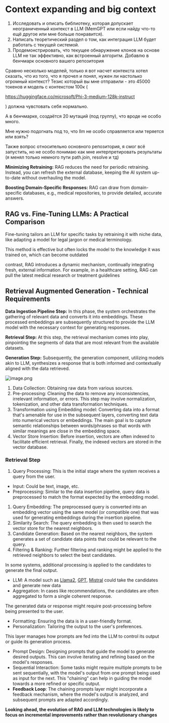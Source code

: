 # Context expanding and big context

1. Исследовать и описать библиотеку, которая допускает неограниченный контекст в LLM (MemGPT или если найду что-то ещё другое или мне больше понравится).
2. Написать теоретический раздел о том, как интеграция LLM будет работать с текущей системой.
3. Продемонстрировать, что текущее обнаружение клонов на основе LLM не так эффективно, как встроенный алгоритм. Добавлю в бенчмарк основного вашего репозитория

Сравню несколько моделей, только я вот насчет контекста хотел сказать, что из того, что я прочел и понял, нужен ли настолько огромный контекст?  Тезис который вы мне отправили - это 45000 токенов и модель с контекстом 100к (

https://huggingface.co/microsoft/Phi-3-medium-128k-instruct

)  должна чувстовать себя нормально. 

А в бенчмарке, создаётся 20 мутаций (под группу), что вроде не особо много. 

Мне нужно подогнать под то, что llm не особо справляется или теряется или взять?

Также вопрос относительно основного репозитория, я смог всё запустить, но не особо понимаю как мне интерпретировать результаты (я менял только немного пути path.join, resolve и тд)

**Minimizing Retraining:** RAG reduces the need for periodic retraining. Instead, you can refresh the external database, keeping the AI system up-to-date without overhauling the model.

**Boosting Domain-Specific Responses:** RAG can draw from domain-specific databases, e.g., medical repositories, to provide detailed, accurate answers.

## **RAG vs. Fine-Tuning LLMs: A Practical Comparison**

Fine-tuning tailors an LLM for specific tasks by retraining it with niche data, like adapting a model for legal jargon or medical terminology. 

This method is effective but often locks the model to the knowledge it was trained on, which can become outdated

 contrast, RAG introduces a dynamic mechanism, continually integrating fresh, external information. For example, in a healthcare setting, RAG can pull the latest medical research or treatment guidelines

## **Retrieval Augmented Generation - Technical Requirements**

**Data Ingestion Pipeline Step:** In this phase, the system orchestrates the gathering of relevant data and converts it into embeddings. These processed embeddings are subsequently structured to provide the LLM model with the necessary context for generating responses.

**Retrieval Step:** At this step, the retrieval mechanism comes into play, pinpointing the segments of data that are most relevant from the available datasets.

**Generation Step:** Subsequently, the generation component, utilizing models akin to LLM, synthesizes a response that is both informed and contextually aligned with the data retrieved.

![image.png](https://s3.timeweb.cloud/4498e8c1-my-stuff/studyfair/report/diagram-1.png)

1. Data Collection: Obtaining raw data from various sources.
2. Pre-processing: Cleaning the data to remove any inconsistencies, irrelevant information, or errors. This step may involve normalization, tokenization, and other data transformation techniques.
3. Transformation using Embedding model: Converting data into a format that's amenable for use in the subsequent layers, converting text data into numerical vectors or embeddings. The main goal is to capture semantic relationships between words/phrases so that words with similar meanings are close in the embedding space.
4. Vector Store Insertion: Before insertion, vectors are often indexed to facilitate efficient retrieval. Finally, the indexed vectors are stored in the vector database.

### **Retrieval Step**

1. Query Processing: This is the initial stage where the system receives a query from the user.
- Input: Could be text, image, etc.
- Preprocessing: Similar to the data insertion pipeline, query data is preprocessed to match the format expected by the embedding model.
1. Query Embedding: The preprocessed query is converted into an embedding vector using the same model (or compatible one) that was used for generating embeddings during the insertion pipeline.
2. Similarity Search: The query embedding is then used to search the vector store for the nearest neighbors.
3. Candidate Generation: Based on the nearest neighbors, the system generates a set of candidate data points that could be relevant to the query.
4. Filtering & Ranking: Further filtering and ranking might be applied to the retrieved neighbors to select the best candidates.

In some systems, additional processing is applied to the candidates to generate the final output.

- LLM: A model such as [Llama2](https://ai.meta.com/llama/), [GPT](https://platform.openai.com/docs/models), [Mistral](https://mistral.ai/) could take the candidates and generate new data
- Aggregation: In cases like recommendations, the candidates are often aggregated to form a single coherent response.

The generated data or response might require post-processing before being presented to the user.

- Formatting: Ensuring the data is in a user-friendly format.
- Personalization: Tailoring the output to the user's preferences.

This layer manages how prompts are fed into the LLM to control its output or guide its generation process.

- Prompt Design: Designing prompts that guide the model to generate desired outputs. This can involve iterating and refining based on the model's responses.
- Sequential Interaction: Some tasks might require multiple prompts to be sent sequentially, with the model's output from one prompt being used as input for the next. This "chaining" can help in guiding the model towards a more refined or specific output.
- **Feedback Loop**: The chaining prompts layer might incorporate a feedback mechanism, where the model's output is analyzed, and subsequent prompts are adapted accordingly.

**Looking ahead, the evolution of RAG and LLM technologies is likely to focus on incremental improvements rather than revolutionary changes**